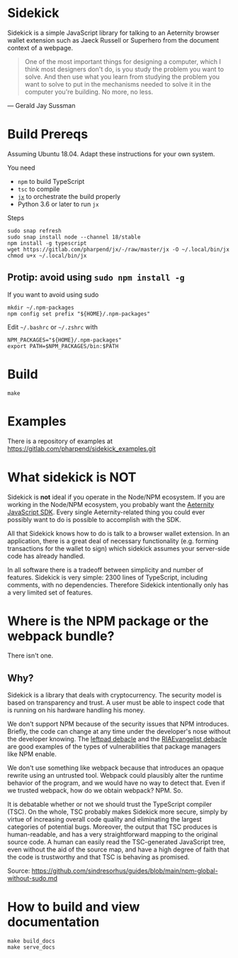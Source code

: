 # Sidekick

Sidekick is a simple JavaScript library for talking to an Aeternity
browser wallet extension such as Jaeck Russell or Superhero from the document
context of a webpage.

> One of the most important things for designing a computer, which I
> think most designers don't do, is you study the problem you want to
> solve. And then use what you learn from studying the problem you
> want to solve to put in the mechanisms needed to solve it in the
> computer you're building. No more, no less.

— Gerald Jay Sussman



# Build Prereqs

Assuming Ubuntu 18.04. Adapt these instructions for your own system.

You need

- `npm` to build TypeScript
- `tsc` to compile
- [`jx`][jx] to orchestrate the build properly
- Python 3.6 or later to run `jx`

[jx]: https://gitlab.com/pharpend/jx/-/tree/master/#jx-secure-typescript-package-manager

Steps

    sudo snap refresh
    sudo snap install node --channel 18/stable
    npm install -g typescript
    wget https://gitlab.com/pharpend/jx/-/raw/master/jx -O ~/.local/bin/jx
    chmod u+x ~/.local/bin/jx



## Protip: avoid using `sudo npm install -g`

If you want to avoid using sudo

```
mkdir ~/.npm-packages
npm config set prefix "${HOME}/.npm-packages"
```

Edit `~/.bashrc` or `~/.zshrc` with

```
NPM_PACKAGES="${HOME}/.npm-packages"
export PATH=$NPM_PACKAGES/bin:$PATH
```



# Build

    make


# Examples

There is a repository of examples at https://gitlab.com/pharpend/sidekick_examples.git

# What sidekick is NOT

Sidekick is **not** ideal if you operate in the Node/NPM ecosystem.  If you are
working in the Node/NPM ecosystem, you probably want the [Aeternity JavaScript
SDK](https://github.com/aeternity/aepp-sdk-js/).  Every single
Aeternity-related thing you could ever possibly want to do is possible to
accomplish with the SDK.

All that Sidekick knows how to do is talk to a browser wallet extension.  In an
application, there is a great deal of necessary functionality (e.g. forming
transactions for the wallet to sign) which sidekick assumes your server-side
code has already handled.

In all software there is a tradeoff between simplicity and number of features.
Sidekick is very simple: 2300 lines of TypeScript, including comments, with no
dependencies.  Therefore Sidekick intentionally only has a very limited set of
features.



# Where is the NPM package or the webpack bundle?

There isn't one.

## Why?

Sidekick is a library that deals with cryptocurrency. The security
model is based on transparency and trust.  A user must be able to
inspect code that is running on his hardware handling his money.

We don't support NPM because of the security issues that NPM
introduces.  Briefly, the code can change at any time under the
developer's nose without the developer knowing.  The [leftpad
debacle][lpad] and the [RIAEvangelist debacle][ria] are good examples
of the types of vulnerabilities that package managers like NPM
enable.

[lpad]: https://archive.ph/Qsh7j
[ria]: https://archive.ph/OF5I9

We don't use something like webpack because that introduces an opaque
rewrite using an untrusted tool.  Webpack could plausibly alter the
runtime behavior of the program, and we would have no way to detect
that.  Even if we trusted webpack, how do we obtain webpack?  NPM.
So.

It is debatable whether or not we should trust the TypeScript
compiler (TSC).  On the whole, TSC probably makes Sidekick more
secure, simply by virtue of increasing overall code quality and
eliminating the largest categories of potential bugs.  Moreover, the
output that TSC produces is human-readable, and has a very
straightforward mapping to the original source code.  A human can
easily read the TSC-generated JavaScript tree, even without the aid
of the source map, and have a high degree of faith that the code is
trustworthy and that TSC is behaving as promised.




Source: https://github.com/sindresorhus/guides/blob/main/npm-global-without-sudo.md


# How to build and view documentation

```
make build_docs
make serve_docs
```


